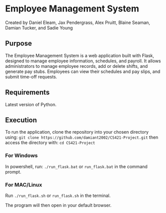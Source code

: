 # Employee Management System
Created by Daniel Eleam, Jax Pendergrass, Alex Pruitt, Blaine Seaman, Damian Tucker, and Sadie Young
## Purpose
The Employee Management System is a web application built with Flask, designed to manage employee information, schedules, and payroll. It allows administrators to manage employee records, add or delete shifts, and generate pay stubs. Employees can view their schedules and pay slips, and submit time-off requests.

## Requirements
Latest version of Python.

## Execution
To run the application, clone the repository into your chosen directory using:
`git clone https://github.com/damiant2002/CS421-Project.git`
then access the directory with:
`cd CS421-Project`

### For Windows
In powershell, run: 
`./run_flask.bat`
or
`run_flask.bat`
in the command prompt.

### For MAC/Linux
Run `./run_flask.sh` or `run_flask.sh` in the terminal.

The program will then open in your default browser.

